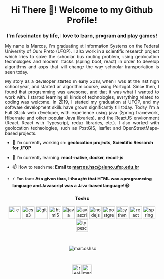 <h1 align="center">Hi There 👋! Welcome to my Github Profile!</h1>
<h3 align="center">I'm fascinated by life, I love to learn, program and play games!</h3>

<p align="justify">
My name is Marcos, I'm graduating at Information Systems on the Federal University of Ouro Preto (UFOP). I also work in a scientific research project which tries to
solve the schoolar bus routing problem, using geolocation technologies and modern stacks (spring boot, react) in order to develop algorithms and apps that will 
change the way schoolar transportation is seen today.
</p>
<p align="justify">
My story as a developer started in early 2018, when I was at the last high school year, and started an algorithm course, using Portugol. Since then, I found 
that programming was awesome, and that it was what I wanted to work with. I started learning all kinds of technologies, everything related to coding was welcome. 
In 2019, I started my graduation at UFOP, and my software development skills have grown significantly till today. Today I'm a Full Stack web developer, with 
experience using java (Spring framework, Hibernate and other popular Java libraries), and the ReactJS environment (React, React with Typescript, redux libraries, 
etc.). I also worked with geolocation technologies, such as PostGIS, leaflet and OpenStreetMaps-based projects.
</p>

- 🔭 I’m currently working on: **geolocation projects, Scientific Research for UFOP**

- 🌱 I’m currently learning: **react-native, docker, recoil-js**

- 📫 How to reach me: **Email to marcos.hsc@aluno.ufop.edu.br**

- ⚡ Fun fact: **At a given time, I thought that HTML was a programming language and Javascript was a Java-based language! :laughing:**

<h3 align="center">Techs</h3>

<p align="center"><img src="https://devicons.github.io/devicon/devicon.git/icons/c/c-original.svg" alt="c" width="40" height="40"/> <img src="https://devicons.github.io/devicon/devicon.git/icons/css3/css3-original-wordmark.svg" alt="css3" width="40" height="40"/> <img src="https://www.vectorlogo.zone/logos/git-scm/git-scm-icon.svg" alt="git" width="40" height="40"/> <img src="https://devicons.github.io/devicon/devicon.git/icons/html5/html5-original-wordmark.svg" alt="html5" width="40" height="40"/> <img src="https://devicons.github.io/devicon/devicon.git/icons/java/java-original-wordmark.svg" alt="java" width="40" height="40"/> <img src="https://devicons.github.io/devicon/devicon.git/icons/javascript/javascript-original.svg" alt="javascript" width="40" height="40"/> <img src="https://devicons.github.io/devicon/devicon.git/icons/nodejs/nodejs-original-wordmark.svg" alt="nodejs" width="40" height="40"/> <img src="https://devicons.github.io/devicon/devicon.git/icons/postgresql/postgresql-original-wordmark.svg" alt="postgresql" width="40" height="40"/> <img src="https://devicons.github.io/devicon/devicon.git/icons/python/python-original.svg" alt="python" width="40" height="40"/> <img src="https://devicons.github.io/devicon/devicon.git/icons/react/react-original-wordmark.svg" alt="react" width="40" height="40"/> <img src="https://www.vectorlogo.zone/logos/springio/springio-icon.svg" alt="spring" width="40" height="40"/> <img src="https://devicons.github.io/devicon/devicon.git/icons/typescript/typescript-original.svg" alt="typescript" width="40" height="40"/></p></p>

<br/>

<p align="center">&nbsp;<img align="center" src="https://github-readme-stats.vercel.app/api?username=marcoshsc&show_icons=true&count_private=true" alt="marcoshsc" /></p>

<br/>

<p align="center">
<a href="https://twitter.com/realmarcoshsc" target="blank"><img align="center" src="https://cdn.jsdelivr.net/npm/simple-icons@3.0.1/icons/twitter.svg" alt="realmarcoshsc" height="30" width="30" /></a>
<a href="https://linkedin.com/in/marcos-henrique-santos-cunha-b275a21a1" target="blank"><img align="center" src="https://cdn.jsdelivr.net/npm/simple-icons@3.0.1/icons/linkedin.svg" alt="marcos-henrique-santos-cunha-b275a21a1" height="30" width="30" /></a>
</p>
